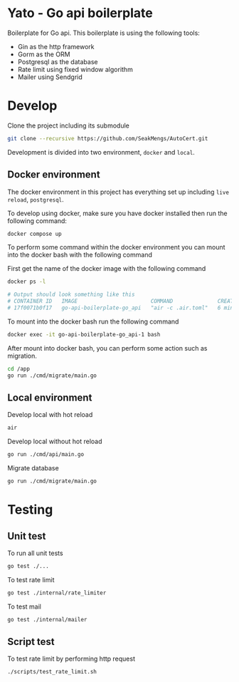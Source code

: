# Yato - Go api boilerplate

Boilerplate for Go api. This boilerplate is using the following tools:

- Gin as the http framework
- Gorm as the ORM
- Postgresql as the database
- Rate limit using fixed window algorithm
- Mailer using Sendgrid

# Develop

Clone the project including its submodule

```sh
git clone --recursive https://github.com/SeakMengs/AutoCert.git
```

Development is divided into two environment, `docker` and `local`.

## Docker environment

The docker environment in this project has everything set up including `live reload`, `postgresql`.

To develop using docker, make sure you have docker installed then run the following command:

```sh
docker compose up
```

To perform some command within the docker environment you can mount into the docker bash with the following command

First get the name of the docker image with the following command

```sh
docker ps -l

# Output should look something like this
# CONTAINER ID   IMAGE                       COMMAND              CREATED         STATUS                     PORTS     NAMES
# 17f0071b0f17   go-api-boilerplate-go_api   "air -c .air.toml"   6 minutes ago   Exited (0) 4 minutes ago             go-api-boilerplate-go_api-1
```

To mount into the docker bash run the following command

```sh
docker exec -it go-api-boilerplate-go_api-1 bash
```

After mount into docker bash, you can perform some action such as migration.

```sh
cd /app
go run ./cmd/migrate/main.go
```

## Local environment

Develop local with hot reload

```sh
air
```

Develop local without hot reload

```sh
go run ./cmd/api/main.go
```

Migrate database

```sh
go run ./cmd/migrate/main.go
```

# Testing

## Unit test

To run all unit tests

```sh
go test ./...
```

To test rate limit

```sh
go test ./internal/rate_limiter
```

To test mail

```sh
go test ./internal/mailer
```

## Script test

To test rate limit by performing http request

```sh
./scripts/test_rate_limit.sh
```
